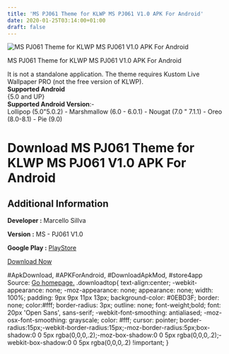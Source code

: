 ```yaml
---
title: 'MS PJ061 Theme for KLWP MS PJ061 V1.0 APK For Android'
date: 2020-01-25T03:14:00+01:00
draft: false
---
```


![MS PJ061 Theme for KLWP MS PJ061 V1.0 APK For Android](https://i2.wp.com/apkhome.net/wp-content/uploads/2020/01/MS-PJ061-Theme-for-KLWP-MS-PJ061-V1.0.png "MS PJ061 Theme for KLWP MS PJ061 V1.0 APK For Android")

  

MS PJ061 Theme for KLWP MS PJ061 V1.0 APK For Android

It is not a standalone application. The theme requires Kustom Live Wallpaper PRO (not the free version of KLWP).  
**Supported Android**  
{5.0 and UP}  
**Supported Android Version**:-  
Lollipop (5.0"5.0.2) - Marshmallow (6.0 - 6.0.1) - Nougat (7.0 " 7.1.1) - Oreo (8.0-8.1) - Pie (9.0)

Download MS PJ061 Theme for KLWP MS PJ061 V1.0 APK For Android
==============================================================

Additional Information
----------------------

**Developer :** Marcello Sillva

**Version :** MS - PJ061 V1.0

**Google Play :** [PlayStore](https://play.google.com/store/apps/details?id=mspj061.kustom.pack)

  

[Download Now](https://store4app.co/post/ms-pj061-theme-for-klwp-ms-pj061-v1-0-apk-for-android_1579885798)

  
#ApkDownload, #APKForAndroid, #DownloadApkMod, #store4app  
Source: [Go homepage.](https://store4app.co/post/ms-pj061-theme-for-klwp-ms-pj061-v1-0-apk-for-android_1579885798) .downloadtop{ text-align:center; -webkit-appearance: none; -moz-appearance: none; appearance: none; width: 100%; padding: 9px 9px 11px 13px; background-color: #0EBD3F; border: none; color:#fff; border-radius: 3px; outline: none; font-weight;bold; font: 20px 'Open Sans', sans-serif; -webkit-font-smoothing: antialiased; -moz-osx-font-smoothing: grayscale; color: #fff; cursor: pointer; border-radius:15px;-webkit-border-radius:15px;-moz-border-radius:5px;box-shadow:0 0 5px rgba(0,0,0,.2);-moz-box-shadow:0 0 5px rgba(0,0,0,.2);-webkit-box-shadow:0 0 5px rgba(0,0,0,.2) !important; }